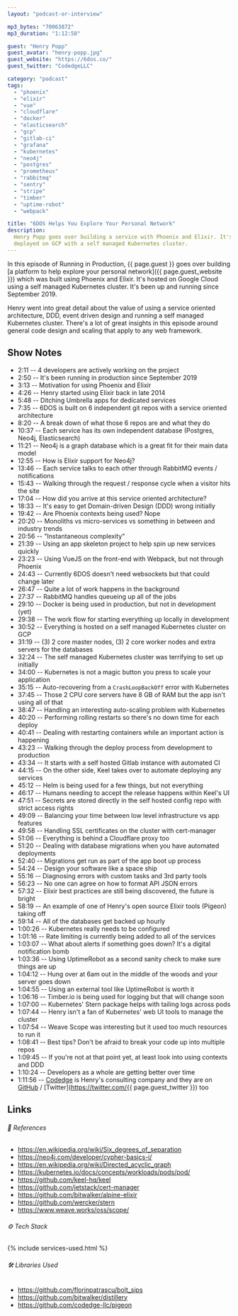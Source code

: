 ```yaml
---
layout: "podcast-or-interview"

mp3_bytes: "70063872"
mp3_duration: "1:12:58"

guest: "Henry Popp"
guest_avatar: "henry-popp.jpg"
guest_website: "https://6dos.co/"
guest_twitter: "CodedgeLLC"

category: "podcast"
tags:
  - "phoenix"
  - "elixir"
  - "vue"
  - "cloudflare"
  - "docker"
  - "elasticsearch"
  - "gcp"
  - "gitlab-ci"
  - "grafana"
  - "kubernetes"
  - "neo4j"
  - "postgres"
  - "prometheus"
  - "rabbitmq"
  - "sentry"
  - "stripe"
  - "timber"
  - "uptime-robot"
  - "webpack"

title: "6DOS Helps You Explore Your Personal Network"
description:
  Henry Popp goes over building a service with Phoenix and Elixir. It's
  deployed on GCP with a self managed Kubernetes cluster.
---
```


In this episode of Running in Production, {{ page.guest }} goes over building
[a platform to help explore your personal network]({{ page.guest_website }})
which was built using Phoenix and Elixir. It's hosted on Google Cloud using a
self managed Kubernetes cluster. It's been up and running since September 2019.

Henry went into great detail about the value of using a service oriented
architecture, DDD, event driven design and running a self managed Kubernetes
cluster. There's a lot of great insights in this episode around general code
design and scaling that apply to any web framework.

## Show Notes

- 2:11 -- 4 developers are actively working on the project
- 2:50 -- It's been running in production since September 2019
- 3:13 -- Motivation for using Phoenix and Elixir
- 4:26 -- Henry started using Elixir back in late 2014
- 5:48 -- Ditching Umbrella apps for dedicated services
- 7:35 -- 6DOS is built on 6 independent git repos with a service oriented architecture
- 8:20 -- A break down of what those 6 repos are and what they do
- 10:37 -- Each service has its own independent database (Postgres, Neo4j, Elasticsearch)
- 11:21 -- Neo4j is a graph database which is a great fit for their main data model
- 12:55 -- How is Elixir support for Neo4j?
- 13:46 -- Each service talks to each other through RabbitMQ events / notifications
- 15:43 -- Walking through the request / response cycle when a visitor hits the site
- 17:04 -- How did you arrive at this service oriented architecture?
- 18:33 -- It's easy to get Domain-driven Design (DDD) wrong initially
- 19:42 -- Are Phoenix contexts being used? Nope
- 20:20 -- Monoliths vs micro-services vs something in between and industry trends
- 20:56 -- "Instantaneous complexity"
- 21:39 -- Using an app skeleton project to help spin up new services quickly
- 23:23 -- Using VueJS on the front-end with Webpack, but not through Phoenix
- 24:43 -- Currently 6DOS doesn't need websockets but that could change later
- 26:47 -- Quite a lot of work happens in the background
- 27:37 -- RabbitMQ handles queueing up all of the jobs
- 29:10 -- Docker is being used in production, but not in development (yet)
- 29:38 -- The work flow for starting everything up locally in development
- 30:52 -- Everything is hosted on a self managed Kubernetes cluster on GCP
- 31:19 -- (3) 2 core master nodes, (3) 2 core worker nodes and extra servers for the databases
- 32:24 -- The self managed Kubernetes cluster was terrifying to set up initially
- 34:00 -- Kubernetes is not a magic button you press to scale your application
- 35:15 -- Auto-recovering from a `CrashLoopBackOff` error with Kubernetes
- 37:45 -- Those 2 CPU core servers have 8 GB of RAM but the app isn't using all of that
- 38:47 -- Handling an interesting auto-scaling problem with Kubernetes
- 40:20 -- Performing rolling restarts so there's no down time for each deploy
- 40:41 -- Dealing with restarting containers while an important action is happening
- 43:23 -- Walking through the deploy process from development to production
- 43:34 -- It starts with a self hosted Gitlab instance with automated CI
- 44:15 -- On the other side, Keel takes over to automate deploying any services
- 45:12 -- Helm is being used for a few things, but not everything
- 46:17 -- Humans needing to accept the release happens within Keel's UI
- 47:51 -- Secrets are stored directly in the self hosted config repo with strict access rights
- 49:09 -- Balancing your time between low level infrastructure vs app features
- 49:58 -- Handling SSL certificates on the cluster with cert-manager
- 51:06 -- Everything is behind a Cloudflare proxy too
- 51:20 -- Dealing with database migrations when you have automated deployments
- 52:40 -- Migrations get run as part of the app boot up process
- 54:24 -- Design your software like a space ship
- 55:16 -- Diagnosing errors with custom tasks and 3rd party tools
- 56:23 -- No one can agree on how to format API JSON errors
- 57:32 -- Elixir best practices are still being discovered, the future is bright
- 58:19 -- An example of one of Henry's open source Elixir tools (Pigeon) taking off
- 59:14 -- All of the databases get backed up hourly
- 1:00:26 -- Kubernetes really needs to be configured
- 1:01:16 -- Rate limiting is currently being added to all of the services
- 1:03:07 -- What about alerts if something goes down? It's a digital notification bomb
- 1:03:36 -- Using UptimeRobot as a second sanity check to make sure things are up
- 1:04:12 -- Hung over at 6am out in the middle of the woods and your server goes down
- 1:04:55 -- Using an external tool like UptimeRobot is worth it
- 1:06:16 -- Timber.io is being used for logging but that will change soon
- 1:07:00 -- Kubernetes' Stern package helps with tailing logs across pods
- 1:07:44 -- Henry isn't a fan of Kubernetes' web UI tools to manage the cluster
- 1:07:54 -- Weave Scope was interesting but it used too much resources to run it
- 1:08:41 -- Best tips? Don't be afraid to break your code up into multiple repos
- 1:09:45 -- If you're not at that point yet, at least look into using contexts and DDD
- 1:10:24 -- Developers as a whole are getting better over time
- 1:11:56 -- [Codedge](https://www.codedge.io/) is Henry's consulting company and they are on [GitHub](https://github.com/codedge-llc) / [Twitter](https://twitter.com/{{ page.guest_twitter }}) too

## Links

###### 📄 References

- <https://en.wikipedia.org/wiki/Six_degrees_of_separation>
- <https://neo4j.com/developer/cypher-basics-i/>
- <https://en.wikipedia.org/wiki/Directed_acyclic_graph>
- <https://kubernetes.io/docs/concepts/workloads/pods/pod/>
- <https://github.com/keel-hq/keel>
- <https://github.com/jetstack/cert-manager>
- <https://github.com/bitwalker/alpine-elixir>
- <https://github.com/wercker/stern>
- <https://www.weave.works/oss/scope/>

###### ⚙️ Tech Stack

{% include services-used.html %}

###### 🛠 Libraries Used

- <https://github.com/florinpatrascu/bolt_sips>
- <https://github.com/bitwalker/distillery>
- <https://github.com/codedge-llc/pigeon>
